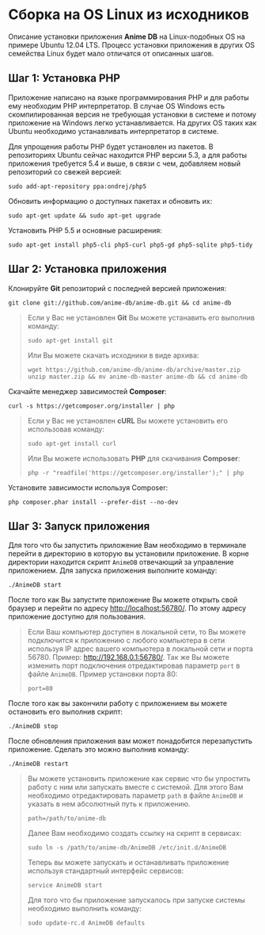 # Сборка на OS Linux из исходников

Описание установки приложения **Anime DB** на Linux-подобных OS на примере Ubuntu 12.04 LTS.
Процесс установки приложения в других OS семейства Linux будет мало отличатся от описанных шагов.

<a name="stap-1"></a>
## Шаг 1: Установка PHP

Приложение написано на языке программирования PHP и для работы ему необходим PHP интерпретатор. В случае OS Windows
есть скомпилированная версия не требующая установки в системе и потому приложение на Windows легко устанавливается. На
других OS таких как Ubuntu необходимо устанавливать интерпретатор в системе.

Для упрощения работы PHP будет установлен из пакетов. В репозиториях Ubuntu сейчас находится PHP версии 5.3, а для
работы приложения требуется 5.4 и выше, в связи с чем, добавляем новый репозиторий со свежей версией:

    sudo add-apt-repository ppa:ondrej/php5

Обновить информацию о доступных пакетах и обновить их:

    sudo apt-get update && sudo apt-get upgrade

Установить PHP 5.5 и основные расширения:

    sudo apt-get install php5-cli php5-curl php5-gd php5-sqlite php5-tidy

<a name="stap-2"></a>
## Шаг 2: Установка приложения

Клонируйте **Git** репозиторий с последней версией приложения:

    git clone git://github.com/anime-db/anime-db.git && cd anime-db

> Если у Вас не установлен **Git** Вы можете устанавить его выполнив команду:
> ```
> sudo apt-get install git
> ```
> Или Вы можете скачать исходники в виде архива:
> ```
> wget https://github.com/anime-db/anime-db/archive/master.zip
> unzip master.zip && mv anime-db-master anime-db && cd anime-db
> ```

Скачайте менеджер зависимостей **Composer**:

    curl -s https://getcomposer.org/installer | php

> Если у Вас не установлен **cURL** Вы можете установить его использовав команду:
> ```
> sudo apt-get install curl
> ```
> Или Вы можете использовать **PHP** для скачивания **Composer**:
> ```
> php -r "readfile('https://getcomposer.org/installer');" | php
> ```

Установите зависимости используя Composer:

    php composer.phar install --prefer-dist --no-dev

<a name="stap-3"></a>
## Шаг 3: Запуск приложения

Для того что бы запустить приложение Вам необходимо в терминале перейти в директорию в которую вы
установили приложение. В корне директории находится скрипт `AnimeDB` отвечающий за управление приложением.
Для запуска приложения выполните команду:

    ./AnimeDB start

После того как Вы запустите приложение Вы можете открыть свой браузер и перейти по адресу <http://localhost:56780/>. По этому адресу
приложение доступно для пользования.

> Если Ваш компьютер доступен в локальной сети, то Вы можете подключится к приложению с любого компьютера в сети
используя IP адрес вашего компьютера в локальной сети и порта 56780. Пример: <http://192.168.0.1:56780/>. Так же Вы можете
изменить порт подключения отредактировав параметр `port` в файле `AnimeDB`. Пример установки порта 80:
> ```
> port=80
> ```

После того как вы закончили работу с приложением вы можете остановить его выполнив скрипт:

    ./AnimeDB stop

После обновления приложения вам может понадобится перезапустить приложение. Сделать это можно выполнив команду:

    ./AnimeDB restart

> Вы можете установить приложение как сервис что бы упростить работу с ним или запускать вместе с системой. Для этого
Вам необходимо отредактировать параметр `path` в файле `AnimeDB` и указать в нем абсолютный путь к приложению.
> ```
> path=/path/to/anime-db
> ```
> Далее Вам необходимо создать ссылку на скрипт в сервисах:
> ```
> sudo ln -s /path/to/anime-db/AnimeDB /etc/init.d/AnimeDB
> ```
> Теперь вы можете запускать и останавливать приложение используя стандартный интерфейс сервисов:
> ```
> service AnimeDB start
> ```
> Для того что бы приложение запускалось при запуске системы необходимо выполнить команду:
> ```
> sudo update-rc.d AnimeDB defaults
> ```